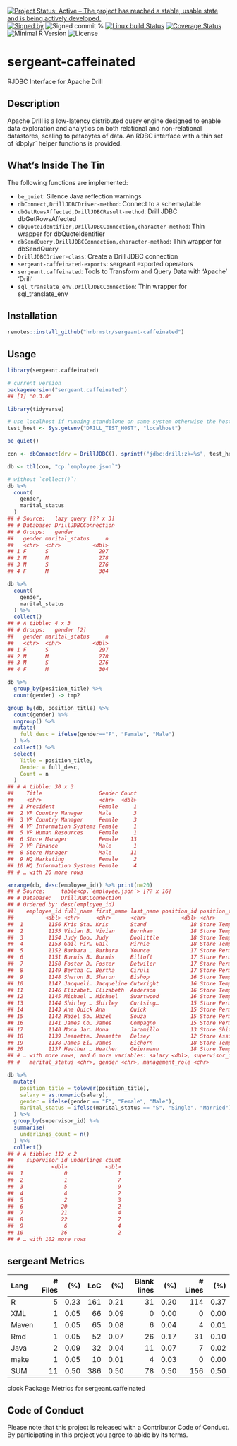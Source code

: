 
[![Project Status: Active – The project has reached a stable, usable
state and is being actively
developed.](https://www.repostatus.org/badges/latest/active.svg)](https://www.repostatus.org/#active)
[![Signed
by](https://img.shields.io/badge/Keybase-Verified-brightgreen.svg)](https://keybase.io/hrbrmstr)
![Signed commit
%](https://img.shields.io/badge/Signed_Commits-86%25-lightgrey.svg)
[![Linux build
Status](https://travis-ci.org/hrbrmstr/sergeant-caffeinated.svg?branch=master)](https://travis-ci.org/hrbrmstr/sergeant-caffeinated)
[![Coverage
Status](https://codecov.io/gh/hrbrmstr/sergeant-caffeinated/branch/master/graph/badge.svg)](https://codecov.io/gh/hrbrmstr/sergeant-caffeinated)
![Minimal R
Version](https://img.shields.io/badge/R%3E%3D-3.6.0-blue.svg)
![License](https://img.shields.io/badge/License-MIT-blue.svg)

# sergeant-caffeinated

RJDBC Interface for Apache Drill

## Description

Apache Drill is a low-latency distributed query engine designed to
enable data exploration and analytics on both relational and
non-relational datastores, scaling to petabytes of data. An RDBC
interface with a thin set of ’dbplyr\` helper functions is provided.

## What’s Inside The Tin

The following functions are implemented:

-   `be_quiet`: Silence Java reflection warnings
-   `dbConnect,DrillJDBCDriver-method`: Connect to a schema/table
-   `dbGetRowsAffected,DrillJDBCResult-method`: Drill JDBC
    dbGetRowsAffected
-   `dbQuoteIdentifier,DrillJDBCConnection,character-method`: Thin
    wrapper for dbQuoteIdentifier
-   `dbSendQuery,DrillJDBCConnection,character-method`: Thin wrapper for
    dbSendQuery
-   `DrillJDBCDriver-class`: Create a Drill JDBC connection
-   `sergeant-caffeinated-exports`: sergeant exported operators
-   `sergeant.caffeinated`: Tools to Transform and Query Data with
    ‘Apache’ ‘Drill’
-   `sql_translate_env.DrillJDBCConnection`: Thin wrapper for
    sql\_translate\_env

## Installation

``` r
remotes::install_github("hrbrmstr/sergeant-caffeinated")
```

## Usage

``` r
library(sergeant.caffeinated)

# current version
packageVersion("sergeant.caffeinated")
## [1] '0.3.0'
```

``` r
library(tidyverse)

# use localhost if running standalone on same system otherwise the host or IP of your Drill server
test_host <- Sys.getenv("DRILL_TEST_HOST", "localhost")

be_quiet()

con <- dbConnect(drv = DrillJDBC(), sprintf("jdbc:drill:zk=%s", test_host))

db <- tbl(con, "cp.`employee.json`")

# without `collect()`:
db %>% 
  count(
    gender, 
    marital_status
  )
## # Source:   lazy query [?? x 3]
## # Database: DrillJDBCConnection
## # Groups:   gender
##   gender marital_status     n
##   <chr>  <chr>          <dbl>
## 1 F      S                297
## 2 M      M                278
## 3 M      S                276
## 4 F      M                304

db %>% 
  count(
    gender, 
    marital_status
  ) %>% 
  collect()
## # A tibble: 4 x 3
## # Groups:   gender [2]
##   gender marital_status     n
##   <chr>  <chr>          <dbl>
## 1 F      S                297
## 2 M      M                278
## 3 M      S                276
## 4 F      M                304

db %>% 
  group_by(position_title) %>% 
  count(gender) -> tmp2

group_by(db, position_title) %>% 
  count(gender) %>% 
  ungroup() %>% 
  mutate(
    full_desc = ifelse(gender=="F", "Female", "Male")
  ) %>% 
  collect() %>% 
  select(
    Title = position_title, 
    Gender = full_desc, 
    Count = n
  )
## # A tibble: 30 x 3
##    Title                  Gender Count
##    <chr>                  <chr>  <dbl>
##  1 President              Female     1
##  2 VP Country Manager     Male       3
##  3 VP Country Manager     Female     3
##  4 VP Information Systems Female     1
##  5 VP Human Resources     Female     1
##  6 Store Manager          Female    13
##  7 VP Finance             Male       1
##  8 Store Manager          Male      11
##  9 HQ Marketing           Female     2
## 10 HQ Information Systems Female     4
## # … with 20 more rows

arrange(db, desc(employee_id)) %>% print(n=20)
## # Source:     table<cp.`employee.json`> [?? x 16]
## # Database:   DrillJDBCConnection
## # Ordered by: desc(employee_id)
##    employee_id full_name first_name last_name position_id position_title store_id department_id birth_date hire_date
##          <dbl> <chr>     <chr>      <chr>           <dbl> <chr>             <dbl>         <dbl> <chr>      <chr>    
##  1        1156 Kris Sta… Kris       Stand              18 Store Tempora…       18            18 1914-02-02 1998-01-…
##  2        1155 Vivian B… Vivian     Burnham            18 Store Tempora…       18            18 1914-02-02 1998-01-…
##  3        1154 Judy Doo… Judy       Doolittle          18 Store Tempora…       18            18 1914-02-02 1998-01-…
##  4        1153 Gail Pir… Gail       Pirnie             18 Store Tempora…       18            18 1914-02-02 1998-01-…
##  5        1152 Barbara … Barbara    Younce             17 Store Permane…       18            17 1914-02-02 1998-01-…
##  6        1151 Burnis B… Burnis     Biltoft            17 Store Permane…       18            17 1914-02-02 1998-01-…
##  7        1150 Foster D… Foster     Detwiler           17 Store Permane…       18            17 1914-02-02 1998-01-…
##  8        1149 Bertha C… Bertha     Ciruli             17 Store Permane…       18            17 1914-02-02 1998-01-…
##  9        1148 Sharon B… Sharon     Bishop             16 Store Tempora…       18            16 1914-02-02 1998-01-…
## 10        1147 Jacqueli… Jacqueline Cutwright          16 Store Tempora…       18            16 1914-02-02 1998-01-…
## 11        1146 Elizabet… Elizabeth  Anderson           16 Store Tempora…       18            16 1914-02-02 1998-01-…
## 12        1145 Michael … Michael    Swartwood          16 Store Tempora…       18            16 1914-02-02 1998-01-…
## 13        1144 Shirley … Shirley    Curtsing…          15 Store Permane…       18            15 1914-02-02 1998-01-…
## 14        1143 Ana Quick Ana        Quick              15 Store Permane…       18            15 1914-02-02 1998-01-…
## 15        1142 Hazel So… Hazel      Souza              15 Store Permane…       18            15 1914-02-02 1998-01-…
## 16        1141 James Co… James      Compagno           15 Store Permane…       18            15 1914-02-02 1998-01-…
## 17        1140 Mona Jar… Mona       Jaramillo          13 Store Shift S…       18            11 1961-09-24 1998-01-…
## 18        1139 Jeanette… Jeanette   Belsey             12 Store Assista…       18            11 1972-05-12 1998-01-…
## 19        1138 James Ei… James      Eichorn            18 Store Tempora…       12            18 1914-02-02 1998-01-…
## 20        1137 Heather … Heather    Geiermann          18 Store Tempora…       12            18 1914-02-02 1998-01-…
## # … with more rows, and 6 more variables: salary <dbl>, supervisor_id <dbl>, education_level <chr>,
## #   marital_status <chr>, gender <chr>, management_role <chr>

db %>% 
  mutate(
    position_title = tolower(position_title),
    salary = as.numeric(salary),
    gender = ifelse(gender == "F", "Female", "Male"),
    marital_status = ifelse(marital_status == "S", "Single", "Married")
  ) %>%
  group_by(supervisor_id) %>% 
  summarise(
    underlings_count = n()
  ) %>% 
  collect()
## # A tibble: 112 x 2
##    supervisor_id underlings_count
##            <dbl>            <dbl>
##  1             0                1
##  2             1                7
##  3             5                9
##  4             4                2
##  5             2                3
##  6            20                2
##  7            21                4
##  8            22                7
##  9             6                4
## 10            36                2
## # … with 102 more rows
```

## sergeant Metrics

| Lang  | \# Files |  (%) | LoC |  (%) | Blank lines |  (%) | \# Lines |  (%) |
|:------|---------:|-----:|----:|-----:|------------:|-----:|---------:|-----:|
| R     |        5 | 0.23 | 161 | 0.21 |          31 | 0.20 |      114 | 0.37 |
| XML   |        1 | 0.05 |  66 | 0.09 |           0 | 0.00 |        0 | 0.00 |
| Maven |        1 | 0.05 |  65 | 0.08 |           6 | 0.04 |        4 | 0.01 |
| Rmd   |        1 | 0.05 |  52 | 0.07 |          26 | 0.17 |       31 | 0.10 |
| Java  |        2 | 0.09 |  32 | 0.04 |          11 | 0.07 |        7 | 0.02 |
| make  |        1 | 0.05 |  10 | 0.01 |           4 | 0.03 |        0 | 0.00 |
| SUM   |       11 | 0.50 | 386 | 0.50 |          78 | 0.50 |      156 | 0.50 |

clock Package Metrics for sergeant.caffeinated

## Code of Conduct

Please note that this project is released with a Contributor Code of
Conduct. By participating in this project you agree to abide by its
terms.
